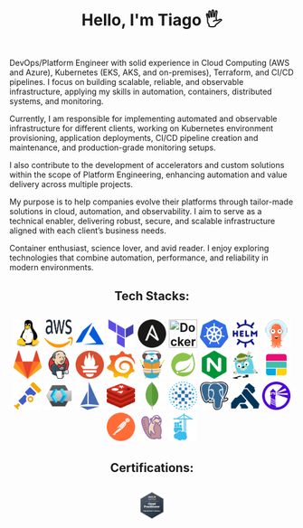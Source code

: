<h1 align="center">
Hello, I'm Tiago 🖐️

#
DevOps/Platform Engineer with solid experience in Cloud Computing (AWS and Azure), Kubernetes (EKS, AKS, and on-premises), Terraform, and CI/CD pipelines. I focus on building scalable, reliable, and observable infrastructure, applying my skills in automation, containers, distributed systems, and monitoring.

Currently, I am responsible for implementing automated and observable infrastructure for different clients, working on Kubernetes environment provisioning, application deployments, CI/CD pipeline creation and maintenance, and production-grade monitoring setups.

I also contribute to the development of accelerators and custom solutions within the scope of Platform Engineering, enhancing automation and value delivery across multiple projects.

My purpose is to help companies evolve their platforms through tailor-made solutions in cloud, automation, and observability. I aim to serve as a technical enabler, delivering robust, secure, and scalable infrastructure aligned with each client’s business needs.

Container enthusiast, science lover, and avid reader. I enjoy exploring technologies that combine automation, performance, and reliability in modern environments.

<h2 align="center">
Tech Stacks:
<h2/>
  
<p align="center">
  <img src="https://raw.githubusercontent.com/devicons/devicon/master/icons/linux/linux-original.svg" height="50" width="50" title="Linux">
  <img src="https://raw.githubusercontent.com/Paulino02/logos.svg/master/amazon-web-services-2.svg" height="50" width="50" title="AWS">
  <img src="https://raw.githubusercontent.com/Paulino02/logos.svg/master/microsoft_azure-icon.svg" height="50" width="50" title="Azure">
  <img src="https://raw.githubusercontent.com/Paulino02/logos.svg/master/terraformio-icon.svg" height="50" width="50" title="Terraform">
  <img src="https://raw.githubusercontent.com/Paulino02/logos.svg/master/ansible-icon.svg" height="50" width="50" title="Ansible">
  <img src="https://cdn.jsdelivr.net/gh/devicons/devicon/icons/docker/docker-original-wordmark.svg" height="50" width="50" title="Docker">
  <img src="https://raw.githubusercontent.com/kubernetes/kubernetes/master/logo/logo.svg" height="50" width="50" title="Kubernetes">
  <img src="https://raw.githubusercontent.com/Paulino02/logos.svg/master/helmsh-icon.svg" height="50" width="50" title="Helm">
  <img src="https://raw.githubusercontent.com/Paulino02/logos.svg/master/argoprojio-icon.svg" height="50" width="50" title="Argo">
  <img src="https://raw.githubusercontent.com/Paulino02/logos.svg/master/gitlab.svg" height="50" width="50" title="Gitlab">
  <img src="https://raw.githubusercontent.com/Paulino02/logos.svg/master/jenkins-icon.svg" height="50" width="50" title="Jenkins">
  <img src="https://raw.githubusercontent.com/Paulino02/logos.svg/master/prometheus.svg" height="50" width="50" title="Prometheus">
  <img src="https://raw.githubusercontent.com/Paulino02/logos.svg/master/grafana.svg" height="50" width="50" title="Grafana">
  <img src="https://raw.githubusercontent.com/Paulino02/logos.svg/master/traefikio-icon.svg" height="50" width="50" title="Traefik">
  <img src="https://raw.githubusercontent.com/Paulino02/logos.svg/master/icons8-logotipo-da-primavera.svg" height="50" width="50" title="Springboot">
  <img src="https://raw.githubusercontent.com/Paulino02/logos.svg/master/nginx-icon.svg" height="50" width="50" title="Nginx">
  <img src="https://raw.githubusercontent.com/Paulino02/logos.svg/master/jaegertracingio-icon.svg" height="50" width="50" title="Jaeger">
  <img src="https://raw.githubusercontent.com/Paulino02/logos.svg/master/elastic-stack.svg" height="50" width="50" title="Elk-stack">
  <img src="https://raw.githubusercontent.com/Paulino02/logos.svg/master/OpenTelemetry.svg" height="50" width="50" title="Opentelemetry">
  <img src="https://raw.githubusercontent.com/Paulino02/logos.svg/master/icons8-keycloak-48.png" height="50" width="50" title="Keycloak">
  <img src="https://raw.githubusercontent.com/Paulino02/logos.svg/master/istioio-icon.svg" height="50" width="50" title="Istio">
  <img src="https://raw.githubusercontent.com/Paulino02/logos.svg/master/redis-icon.svg" height="50" width="50" title="Redis">
  <img src="https://raw.githubusercontent.com/Paulino02/logos.svg/master/mongodb-icon.svg" height="50" width="50" title="MongoDB">
  <img src="https://raw.githubusercontent.com/Paulino02/logos.svg/master/haproxy-icon.svg" height="50" width="50" title="HAProxy">
  <img src="https://raw.githubusercontent.com/Paulino02/logos.svg/master/postgresql.svg" height="50" width="50" title="Postgresql">
  <img src="https://raw.githubusercontent.com/Paulino02/logos.svg/master/konghq-icon.svg" height="50" width="50" title="Kong gateway">
  <img src="https://raw.githubusercontent.com/Paulino02/logos.svg/master/goharborio-icon.svg" height="50" width="50" title="Harbor">
  <img src="https://raw.githubusercontent.com/Paulino02/logos.svg/master/postman-icon-svgrepo-com.svg" height="50" width="50" title="Postman">
  <img src="https://raw.githubusercontent.com/Paulino02/logos.svg/master/icons8-dbeaver-64.png" height="50" width="50" title="Dbeaver">
  <img src="https://raw.githubusercontent.com/Paulino02/logos.svg/master/Portainer.svg" height="50" width="50" title="Portainer">
  </p>

<h2 align="center">
Certifications:
<h2/>

<p align="center">
  <img src="https://raw.githubusercontent.com/Paulino02/logos.svg/master/image.png" height="50" width="50" title="Portainer">
</p>
